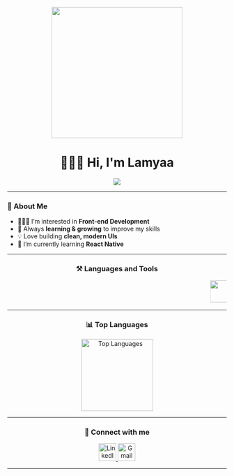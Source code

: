 <p align="center">
  <img src="https://media2.giphy.com/media/v1.Y2lkPTc5MGI3NjExdnNrY25pa3kydmY2bWZubG5mZXR3dnFkanE5dnNxYjgxYTBiMThwaiZlcD12MV9pbnRlcm5hbF9naWZfYnlfaWQmY3Q9Zw/78XCFBGOlS6keY1Bil/giphy.gif" width="300"/>
</p>

<h1 align="center">🙋🏻‍♀️ Hi, I'm Lamyaa</h1>

<p align="center">
  <img src="https://readme-typing-svg.herokuapp.com?color=c59eff&size=24&center=true&vCenter=true&width=500&lines=Front-end+Developer+💻;Passionate+About+UI+%26+UX" />
</p>

---

### 👀 About Me
- 👩🏻‍💻 I’m interested in **Front-end Development**
- 🌱 Always **learning & growing** to improve my skills
- 💡 Love building **clean, modern UIs**
- 📱 I’m currently learning **React Native**

---

<h3 align="center">⚒️ Languages and Tools</h3>
<p align="center">
  <marquee behavior="alternate" direction="left" scrollamount="5">
    <img src="https://skillicons.dev/icons?i=js" height="50" />
    <img src="https://skillicons.dev/icons?i=react" height="50" />
    <img src="https://skillicons.dev/icons?i=tailwind" height="50" />
    <img src="https://skillicons.dev/icons?i=html" height="50" />
    <img src="https://skillicons.dev/icons?i=css" height="50" />
    <img src="https://skillicons.dev/icons?i=github" height="50" />
    <img src="https://skillicons.dev/icons?i=figma" height="50" />
    <img src="https://skillicons.dev/icons?i=vite" height="50" />
    <img src="https://skillicons.dev/icons?i=postman" height="50" />
        <img src="https://skillicons.dev/icons?i=notion" height="50" />

  </marquee>
</p>

---

<h3 align="center">📊 Top Languages</h3>
<p align="center">
  <img src="https://github-readme-stats.vercel.app/api/top-langs?username=lamodev&show_icons=true&locale=en&layout=compact&theme=tokyonight" alt="Top Languages" height="165"/>
</p>

---

<h3 align="center">💬 Connect with me</h3>
<p align="center">
  <a href="https://linkedin.com/in/lamyaa-almutairi" target="_blank">
    <img src="https://skillicons.dev/icons?i=linkedin" alt="LinkedIn" height="40" />
  </a>
  <a href="mailto:lamyahalmutairi@gmail.com" target="_blank">
    <img src="https://skillicons.dev/icons?i=gmail" alt="Gmail" height="40" />
  </a>
</p>

---

<!---
LamoDev/LamoDev is a ✨ special ✨ repository because its `README.md` (this file) appears on your GitHub profile.
You c


